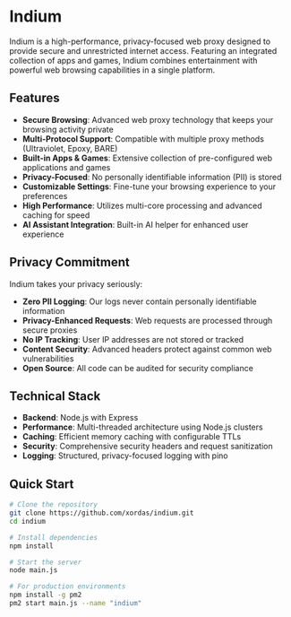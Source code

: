 # Indium

Indium is a high-performance, privacy-focused web proxy designed to provide secure and unrestricted internet access. Featuring an integrated collection of apps and games, Indium combines entertainment with powerful web browsing capabilities in a single platform.

## Features

- **Secure Browsing**: Advanced web proxy technology that keeps your browsing activity private
- **Multi-Protocol Support**: Compatible with multiple proxy methods (Ultraviolet, Epoxy, BARE)
- **Built-in Apps & Games**: Extensive collection of pre-configured web applications and games
- **Privacy-Focused**: No personally identifiable information (PII) is stored
- **Customizable Settings**: Fine-tune your browsing experience to your preferences
- **High Performance**: Utilizes multi-core processing and advanced caching for speed
- **AI Assistant Integration**: Built-in AI helper for enhanced user experience

## Privacy Commitment

Indium takes your privacy seriously:

- **Zero PII Logging**: Our logs never contain personally identifiable information
- **Privacy-Enhanced Requests**: Web requests are processed through secure proxies
- **No IP Tracking**: User IP addresses are not stored or tracked
- **Content Security**: Advanced headers protect against common web vulnerabilities
- **Open Source**: All code can be audited for security compliance

## Technical Stack

- **Backend**: Node.js with Express
- **Performance**: Multi-threaded architecture using Node.js clusters
- **Caching**: Efficient memory caching with configurable TTLs
- **Security**: Comprehensive security headers and request sanitization
- **Logging**: Structured, privacy-focused logging with pino

## Quick Start

```bash
# Clone the repository
git clone https://github.com/xordas/indium.git
cd indium

# Install dependencies
npm install

# Start the server
node main.js

# For production environments
npm install -g pm2
pm2 start main.js --name "indium"